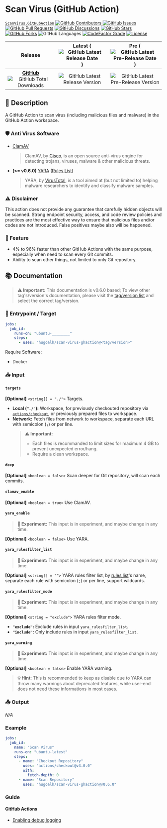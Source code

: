 # Scan Virus (GitHub Action)

[`ScanVirus.GitHubAction`](https://github.com/hugoalh/scan-virus-ghaction)
[![GitHub Contributors](https://img.shields.io/github/contributors/hugoalh/scan-virus-ghaction?label=Contributors&logo=github&logoColor=ffffff&style=flat-square)](https://github.com/hugoalh/scan-virus-ghaction/graphs/contributors)
[![GitHub Issues](https://img.shields.io/github/issues-raw/hugoalh/scan-virus-ghaction?label=Issues&logo=github&logoColor=ffffff&style=flat-square)](https://github.com/hugoalh/scan-virus-ghaction/issues)
[![GitHub Pull Requests](https://img.shields.io/github/issues-pr-raw/hugoalh/scan-virus-ghaction?label=Pull%20Requests&logo=github&logoColor=ffffff&style=flat-square)](https://github.com/hugoalh/scan-virus-ghaction/pulls)
[![GitHub Discussions](https://img.shields.io/github/discussions/hugoalh/scan-virus-ghaction?label=Discussions&logo=github&logoColor=ffffff&style=flat-square)](https://github.com/hugoalh/scan-virus-ghaction/discussions)
[![GitHub Stars](https://img.shields.io/github/stars/hugoalh/scan-virus-ghaction?label=Stars&logo=github&logoColor=ffffff&style=flat-square)](https://github.com/hugoalh/scan-virus-ghaction/stargazers)
[![GitHub Forks](https://img.shields.io/github/forks/hugoalh/scan-virus-ghaction?label=Forks&logo=github&logoColor=ffffff&style=flat-square)](https://github.com/hugoalh/scan-virus-ghaction/network/members)
![GitHub Languages](https://img.shields.io/github/languages/count/hugoalh/scan-virus-ghaction?label=Languages&logo=github&logoColor=ffffff&style=flat-square)
[![CodeFactor Grade](https://img.shields.io/codefactor/grade/github/hugoalh/scan-virus-ghaction?label=Grade&logo=codefactor&logoColor=ffffff&style=flat-square)](https://www.codefactor.io/repository/github/hugoalh/scan-virus-ghaction)
[![License](https://img.shields.io/static/v1?label=License&message=MIT&color=brightgreen&style=flat-square)](./LICENSE.md)

| **Release** | **Latest** (![GitHub Latest Release Date](https://img.shields.io/github/release-date/hugoalh/scan-virus-ghaction?label=%20&style=flat-square)) | **Pre** (![GitHub Latest Pre-Release Date](https://img.shields.io/github/release-date-pre/hugoalh/scan-virus-ghaction?label=%20&style=flat-square)) |
|:-:|:-:|:-:|
| [**GitHub**](https://github.com/hugoalh/scan-virus-ghaction/releases) ![GitHub Total Downloads](https://img.shields.io/github/downloads/hugoalh/scan-virus-ghaction/total?label=%20&style=flat-square) | ![GitHub Latest Release Version](https://img.shields.io/github/release/hugoalh/scan-virus-ghaction?sort=semver&label=%20&style=flat-square) | ![GitHub Latest Pre-Release Version](https://img.shields.io/github/release/hugoalh/scan-virus-ghaction?include_prereleases&sort=semver&label=%20&style=flat-square) |

## 📝 Description

A GitHub Action to scan virus (including malicious files and malware) in the GitHub Action workspace.

### 🛡 Anti Virus Software

- [ClamAV](https://www.clamav.net)
  > ClamAV, by [Cisco](https://www.cisco.com), is an open source anti-virus engine for detecting trojans, viruses, malware & other malicious threats.
- **(>= v0.6.0)** [YARA](http://virustotal.github.io/yara) ([Rules List][yara-rules-list])
  > YARA, by [VirusTotal](https://www.virustotal.com), is a tool aimed at (but not limited to) helping malware researchers to identify and classify malware samples.

### ⚠ Disclaimer

This action does not provide any guarantee that carefully hidden objects will be scanned. Strong endpoint security, access, and code review policies and practices are the most effective way to ensure that malicious files and/or codes are not introduced. False positives maybe also will be happened.

### 🌟 Feature

- 4% to 96% faster than other GitHub Actions with the same purpose, especially when need to scan every Git commits.
- Ability to scan other things, not limited to only Git repository.

## 📚 Documentation

> **⚠ Important:** This documentation is v0.6.0 based; To view other tag's/version's documentation, please visit the [tag/version list](https://github.com/hugoalh/scan-virus-ghaction/tags) and select the correct tag/version.

### 🎯 Entrypoint / Target

```yml
jobs:
  job_id:
    runs-on: "ubuntu-________"
    steps:
      - uses: "hugoalh/scan-virus-ghaction@<tag/version>"
```

Require Software:

- Docker

### 📥 Input

#### `targets`

**\[Optional\]** `<string[] = "./">` Targets.

- **Local (`"./"`):** Workspace, for previously checkouted repository via [`actions/checkout`](https://github.com/actions/checkout), or previously prepared files to workspace.
- **Network:** Fetch files from network to workspace, separate each URL with semicolon (`;`) or per line.
  > **⚠ Important:**
  >
  > - Each files is recommanded to limit sizes for maximum 4 GB to prevent unexpected error/hang.
  > - Require a clean workspace.

#### `deep`

**\[Optional\]** `<boolean = false>` Scan deeper for Git repository, will scan each commits.

#### `clamav_enable`

**\[Optional\]** `<boolean = true>` Use ClamAV.

#### `yara_enable`

> **🧪 Experiment:** This input is in experiment, and maybe change in any time.

**\[Optional\]** `<boolean = false>` Use YARA.

#### `yara_rulesfilter_list`

> **🧪 Experiment:** This input is in experiment, and maybe change in any time.

**\[Optional\]** `<string[] = "">` YARA rules filter list, by [rules list][yara-rules-list]'s name, separate each rule with semicolon (`;`) or per line, support wildcards.

#### `yara_rulesfilter_mode`

> **🧪 Experiment:** This input is in experiment, and maybe change in any time.

**\[Optional\]** `<string = "exclude">` YARA rules filter mode.

- **`"exclude"`:** Exclude rules in input `yara_rulesfilter_list`.
- **`"include"`:** Only include rules in input `yara_rulesfilter_list`.

#### `yara_warning`

> **🧪 Experiment:** This input is in experiment, and maybe change in any time.

**\[Optional\]** `<boolean = false>` Enable YARA warning.

> **💡 Hint:** This is recommended to keep as disable due to YARA can throw many warnings about deprecated features, while user-end does not need these informations in most cases.

### 📤 Output

*N/A*

### Example

```yml
jobs:
  job_id:
    name: "Scan Virus"
    runs-on: "ubuntu-latest"
    steps:
      - name: "Checkout Repository"
        uses: "actions/checkout@v3.0.0"
        with:
          fetch-depth: 0
      - name: "Scan Repository"
        uses: "hugoalh/scan-virus-ghaction@v0.6.0"
```

### Guide

#### GitHub Actions

- [Enabling debug logging](https://docs.github.com/en/actions/managing-workflow-runs/enabling-debug-logging)

[yara-rules-list]: ./yara-rules/index.tsv

